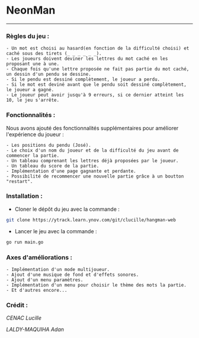 # NeonMan
****
### Règles du jeu :
    - Un mot est choisi au hasard(en fonction de la difficulté choisi) et caché sous des tirets (_ _ _ _ _ _).
    - Les joueurs doivent deviner les lettres du mot caché en les proposant une à une.
    - Chaque fois qu'une lettre proposée ne fait pas partie du mot caché, un dessin d'un pendu se dessine.
    - Si le pendu est dessiné complètement, le joueur a perdu.
    - Si le mot est deviné avant que le pendu soit dessiné complètement, le joueur a gagné.
    - Le joueur peut avoir jusqu'à 9 erreurs, si ce dernier atteint les 10, le jeu s'arrête.
### Fonctionnalités :
Nous avons ajouté des fonctionnalités supplémentaires pour améliorer l'expérience du joueur :

    - Les positions du pendu (José).
    - Le choix d'un nom du joueur et de la difficulté du jeu avant de commencer la partie.
    - Un tableau comprenant les lettres déjà proposées par le joueur.
    - Un tableau du score de la partie.
    - Implémentation d'une page gagnante et perdante.
    - Possibilité de recommencer une nouvelle partie grâce à un boutton "restart".
### Installation :
- Cloner le dépôt du jeu avec la commande :
```bash
git clone https://ytrack.learn.ynov.com/git/clucille/hangman-web
```
- Lancer le jeu avec la commande :
```bash
go run main.go
```
### Axes d'améliorations :

    - Implémentation d'un mode multijoueur.
    - Ajout d'une musique de fond et d'effets sonores.
    - Ajout d'un menu paramètres.
    - Implémentation d'un menu pour choisir le thème des mots la partie.
    - Et d'autres encore...
### Crédit :
*CENAC Lucille*

*LALDY-MAQUIHA Adan*
